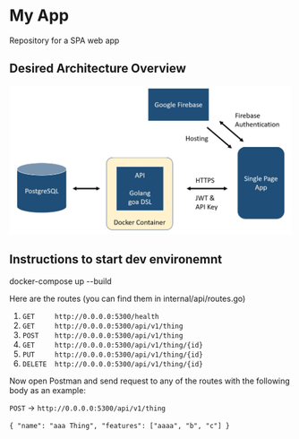 # My App

Repository for a SPA web app

## Desired Architecture Overview
![Overview](images/overview.jpg)

## Instructions to start dev environemnt
docker-compose up --build

Here are the routes (you can find them in internal/api/routes.go)
1. `GET     http://0.0.0.0:5300/health`
2. `GET     http://0.0.0.0:5300/api/v1/thing`
3. `POST    http://0.0.0.0:5300/api/v1/thing`
4. `GET     http://0.0.0.0:5300/api/v1/thing/{id}`
5. `PUT     http://0.0.0.0:5300/api/v1/thing/{id}`
6. `DELETE  http://0.0.0.0:5300/api/v1/thing/{id}`

Now open Postman and send request to any of the routes with the following body as an example:

`POST` -> `http://0.0.0.0:5300/api/v1/thing`

`{
     "name": "aaa Thing",
     "features": ["aaaa", "b", "c"]
 }`


